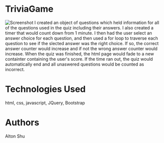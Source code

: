 # TriviaGame
![Screenshot](assets/images/screenshot.png)
I created an object of questions which held information for all of the questions used in the quiz including their answers. I also created a timer that would count down from 1 minute. I then had the user select an answer choice for each question, and then used a for loop to traverse each question to see if the slected answer was the right choice. If so, the correct answer counter would increase and if not the wrong answer counter would increase. When the quiz was finished, the html page would fade to a new containter containing the user's score. If the time ran out, the quiz would automatically end and all unaswered questions would be counted as incorrect. 

# Technologies Used
html, css, javascript, JQuery, Bootstrap

# Authors
Alton Shu

